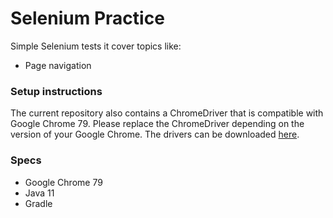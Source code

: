 # Selenium Practice
Simple Selenium tests it cover topics like:
* Page navigation

### Setup instructions
The current repository also contains a ChromeDriver that is compatible with Google Chrome 79. Please replace the ChromeDriver depending on the version of your Google Chrome. The drivers can be downloaded [here](https://chromedriver.chromium.org/downloads).

### Specs
* Google Chrome 79
* Java 11
* Gradle